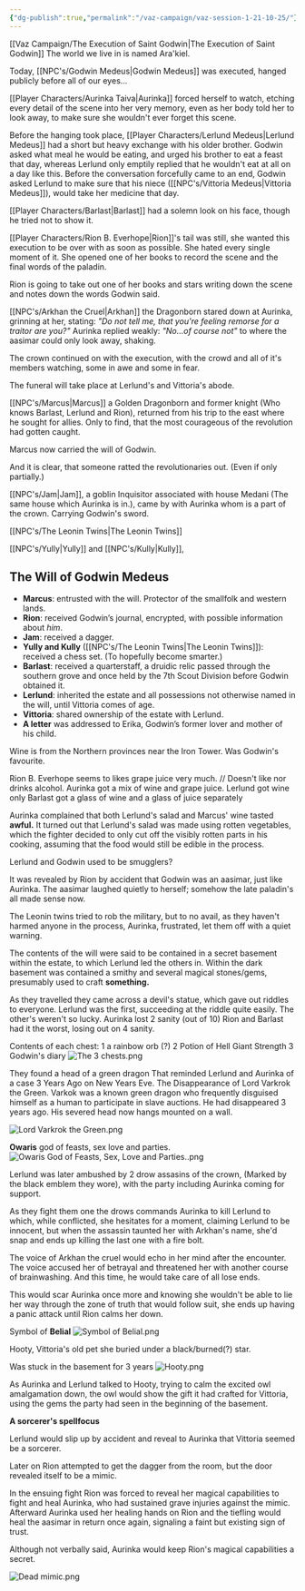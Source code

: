 ```yaml
---
{"dg-publish":true,"permalink":"/vaz-campaign/vaz-session-1-21-10-25/"}
---
```


[[Vaz Campaign/The Execution of Saint Godwin\|The Execution of Saint Godwin]]
The world we live in is named Ara'kiel.

Today, [[NPC's/Godwin Medeus\|Godwin Medeus]] was executed, hanged publicly before all of our eyes...

[[Player Characters/Aurinka Taiva\|Aurinka]] forced herself to watch, etching every detail of the scene into her very memory, even as her body told her to look away, to make sure she wouldn't ever forget this scene.

Before the hanging took place, [[Player Characters/Lerlund Medeus\|Lerlund Medeus]] had a short but heavy exchange with his older brother. Godwin asked what meal he would be eating, and urged his brother to eat a feast that day, whereas Lerlund only emptily replied that he wouldn't eat at all on a day like this. Before the conversation forcefully came to an end, Godwin asked Lerlund to make sure that his niece ([[NPC's/Vittoria Medeus\|Vittoria Medeus]]), would take her medicine that day.

[[Player Characters/Barlast\|Barlast]] had a solemn look on his face, though he tried not to show it.

[[Player Characters/Rion B. Everhope\|Rion]]'s tail was still, she wanted this execution to be over with as soon as possible. She hated every single moment of it. She opened one of her books to record the scene and the final words of the paladin.

Rion is going to take out one of her books and stars writing down the scene and notes down the words Godwin said.

[[NPC's/Arkhan the Cruel\|Arkhan]] the Dragonborn stared down at Aurinka, grinning at her, stating: *"Do not tell me, that you're feeling remorse for a traitor are you?"*
Aurinka replied weakly: *"No...of course not"* to where the aasimar could only look away, shaking.

The crown continued on with the execution, with the crowd and all of it's members watching, some in awe and some in fear.

The funeral will take place at Lerlund's and Vittoria's abode.

[[NPC's/Marcus\|Marcus]] a Golden Dragonborn and former knight (Who knows Barlast, Lerlund and Rion), returned from his trip to the east where he sought for allies. Only to find, that the most courageous of the revolution had gotten caught. 

Marcus now carried the will of Godwin.

And it is clear, that someone ratted the revolutionaries out. (Even if only partially.)

[[NPC's/Jam\|Jam]], a goblin Inquisitor associated with house Medani (The same house which Aurinka is in.), came by with Aurinka whom is a part of the crown. Carrying Godwin's sword.

[[NPC's/The Leonin Twins\|The Leonin Twins]]

[[NPC's/Yully\|Yully]] and [[NPC's/Kully\|Kully]],

## The Will of Godwin Medeus

- **Marcus**: entrusted with the will.  Protector of the smallfolk and western lands.
- **Rion**: received Godwin’s journal, encrypted, with possible information about _him_.
- **Jam**: received a dagger.
- **Yully and Kully** ([[NPC's/The Leonin Twins\|The Leonin Twins]]): received a chess set. (To hopefully become smarter.)
- **Barlast**: received a quarterstaff, a druidic relic passed through the southern grove and once held by the 7th Scout Division before Godwin obtained it.
- **Lerlund**: inherited the estate and all possessions not otherwise named in the will, until Vittoria comes of age.
- **Vittoria**: shared ownership of the estate with Lerlund.
- **A letter** was addressed to Erika, Godwin’s former lover and mother of his child.

Wine is from the Northern provinces near the Iron Tower. Was Godwin's favourite.

Rion B. Everhope seems to likes grape juice very much. // Doesn't like nor drinks alcohol.
Aurinka got a mix of wine and grape juice.
Lerlund got wine only
Barlast got a glass of wine and a glass of juice separately

Aurinka complained that both Lerlund's salad and Marcus' wine tasted **awful.**
It turned out that Lerlund's salad was made using rotten vegetables, which the fighter decided to only cut off the visibly rotten parts in his cooking, assuming that the food would still be edible in the process.

Lerlund and Godwin used to be smugglers?

It was revealed by Rion by accident that Godwin was an aasimar, just like Aurinka.
The aasimar laughed quietly to herself; somehow the late paladin's all made sense now.

The Leonin twins tried to rob the military, but to no avail, as they haven't harmed anyone in the process, Aurinka, frustrated, let them off with a quiet warning.

The contents of the will were said to be contained in a secret basement within the estate, to which Lerlund led the others in. Within the dark basement was contained a smithy and several magical stones/gems, presumably used to craft **something.**

As they travelled they came across a devil's statue, which gave out riddles to everyone. Lerlund was the first, succeeding at the riddle quite easily. The other's weren't so lucky.
Aurinka lost 2 sanity (out of 10)
Rion and Barlast had it the worst, losing out on 4 sanity.

Contents of each chest:
1 a rainbow orb (?)
2 Potion of Hell Giant Strength
3 Godwin's diary
![The 3 chests.png](/img/user/Images/The%203%20chests.png)

They found a head of a green dragon
That reminded Lerlund and Aurinka of a case 3 Years Ago on New Years Eve. 
The Disappearance of Lord Varkrok the Green.
Varkok was a known green dragon who frequently disguised himself as a human to participate in slave auctions. He had disappeared 3 years ago.
His severed head now hangs mounted on a wall.

![Lord Varkrok the Green.png](/img/user/Images/Lord%20Varkrok%20the%20Green.png)

**Owaris** god of feasts, sex love and parties.
![Owaris God of Feasts, Sex, Love and Parties..png](/img/user/Images/Owaris%20God%20of%20Feasts,%20Sex,%20Love%20and%20Parties..png)

Lerlund was later ambushed by 2 drow assasins of the crown, (Marked by the black emblem they wore), with the party including Aurinka coming for support. 

As they fight them one the drows commands Aurinka to kill Lerlund to which, while conflicted, she hesitates for a moment, claiming Lerlund to be innocent, but when the assassin taunted her with Arkhan's name, she'd snap and ends up killing the last one with a fire bolt.

The voice of Arkhan the cruel would echo in her mind after the encounter. 
The voice accused her of betrayal and threatened her with another course of brainwashing. And this time, he would take care of all lose ends.

This would scar Aurinka once more and knowing she wouldn't be able to lie her way through the zone of truth that would follow suit, she ends up having a panic attack until  Rion calms her down.

Symbol of **Belial**
![Symbol of Belial.png](/img/user/Images/Symbol%20of%20Belial.png)


Hooty, Vittoria's old pet she buried under a black/burned(?) star. 

Was stuck in the basement for 3 years
![Hooty.png](/img/user/Images/Hooty.png)

As Aurinka and Lerlund talked to Hooty, trying to calm the excited owl amalgamation down, the owl would show the gift it had crafted for Vittoria, using the gems the party had seen in the beginning of the basement. 

**A sorcerer's spellfocus**

Lerlund would slip up by accident and reveal to Aurinka that Vittoria seemed be a sorcerer.

Later on Rion attempted to get the dagger from the room, but the door revealed itself to be a mimic.

In the ensuing fight Rion was forced to reveal her magical capabilities to fight and heal Aurinka, who had sustained grave injuries against the mimic. 
Afterward Aurinka used her healing hands on Rion and the tiefling would heal the aasimar in return once again, signaling a faint but existing sign of trust.

Although not verbally said, Aurinka would keep Rion's magical capabilities a secret.

![Dead mimic.png](/img/user/Images/Dead%20mimic.png)

